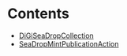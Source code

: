 

# Contents
- [DiGiSeaDropCollection](DiGiSeaDropCollection.sol/contract.DiGiSeaDropCollection.md)
- [SeaDropMintPublicationAction](SeaDropMintPublicationAction.sol/contract.SeaDropMintPublicationAction.md)
